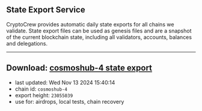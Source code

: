 ## State Export Service
CryptoCrew provides automatic daily state exports for all chains we validate. State export files can be used as genesis files and are a snapshot of the current blockchain state, including all validators, accounts, balances and delegations.

---
**Download: [cosmoshub-4 state export](https://dl-eu2.ccvalidators.com/SERVICE/cosmoshub/cosmoshub-4_export_23055039.json)**
---

- last updated: Wed Nov 13 2024 15:40:14
- chain id: `cosmoshub-4`
- export height: `23055039`
- use for: airdrops, local tests, chain recovery
